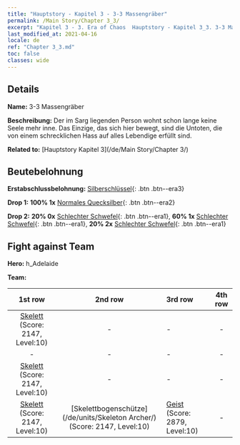 ```yaml
---
title: "Hauptstory - Kapitel 3 - 3-3 Massengräber"
permalink: /Main Story/Chapter 3_3/
excerpt: "Kapitel 3 - 3. Era of Chaos  Hauptstory - Kapitel 3_3. 3-3 Massengräber"
last_modified_at: 2021-04-16
locale: de
ref: "Chapter 3_3.md"
toc: false
classes: wide
---
```


## Details

 **Name:** 3-3 Massengräber

 **Beschreibung:** Der im Sarg liegenden Person wohnt schon lange keine Seele mehr inne. Das Einzige, das sich hier bewegt, sind die Untoten, die von einem schrecklichen Hass auf alles Lebendige erfüllt sind.

 **Related to:** [Hauptstory Kapitel 3](/de/Main Story/Chapter 3/)

## Beutebelohnung

 **Erstabschlussbelohnung:** [Silberschlüssel](/de/Items/con_693/){: .btn .btn--era3}

 **Drop 1:** **100% 1x** [Normales Quecksilber](/de/Items/mat_8/){: .btn .btn--era2}

 **Drop 2:** **20% 0x** [Schlechter Schwefel](/de/Items/mat_3/){: .btn .btn--era1}, **60% 1x** [Schlechter Schwefel](/de/Items/mat_3/){: .btn .btn--era1}, **20% 2x** [Schlechter Schwefel](/de/Items/mat_3/){: .btn .btn--era1}


## Fight against Team
 **Hero:** h_Adelaide

 **Team:**


  | 1st row | 2nd row | 3rd row | 4th row |
  |:----:|:----:|:----|:----:|
  | [Skelett](/de/units/Skeleton/) (Score: 2147, Level:10)  | - | - | - |
  | - | - | - | - |
  | [Skelett](/de/units/Skeleton/) (Score: 2147, Level:10)  | - | - | - |
  | [Skelett](/de/units/Skeleton/) (Score: 2147, Level:10)  | [Skelettbogenschütze](/de/units/Skeleton Archer/) (Score: 2147, Level:10)  | [Geist](/de/units/Wight/) (Score: 2879, Level:10)  | - |


